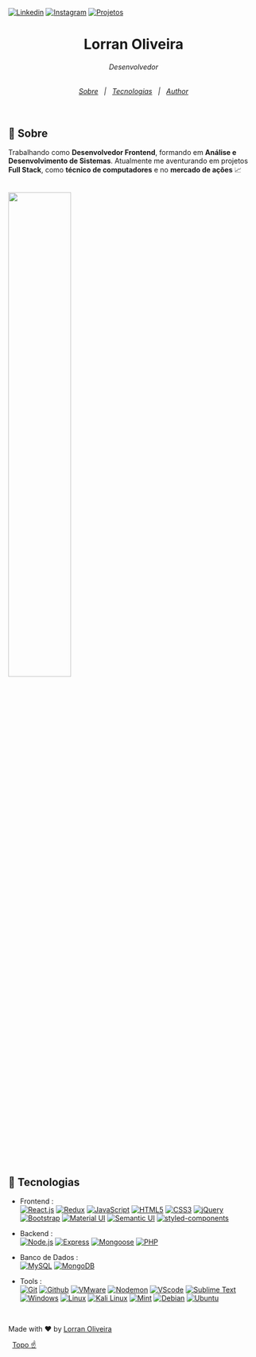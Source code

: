 [![Linkedin](https://img.shields.io/badge/-LinkedIn-blue?style=flat&logo=Linkedin&logoColor=white&link=https://www.linkedin.com/in/lorran-oliveira-38194b117)](https://www.linkedin.com/in/lorran-oliveira-38194b117)
[![Instagram](https://img.shields.io/badge/-Instagram-grey?style=flat&logo=Instagram&logoColor=instagram&link=https://www.instagram.com/lorran_xo/)](https://www.instagram.com/lorran_xo/)
[![Projetos](https://img.shields.io/badge/-Projetos-black?style=flat&logo=github&link=https://github.com/lorran-xo?tab=repositories)](https://github.com/lorran-xo?tab=repositories)  
<h1 align="center">Lorran Oliveira</h1>
<h6 align="center"> Desenvolvedor <h6>
  
<p align="center">
  <a href="#dart-sobre">Sobre</a> &#xa0; | &#xa0; 
  <a href="#rocket-tecnologias">Tecnologias</a> &#xa0; | &#xa0;
  <a href="https://github.com/lorran-xo" target="_blank">Author</a>
</p>
<br>

## :dart: Sobre ##
   Trabalhando como **Desenvolvedor Frontend**, formando em **Análise e Desenvolvimento de Sistemas**. Atualmente me aventurando em projetos **Full Stack**, como **técnico de computadores** e no **mercado de ações** 📈
   
<br />
<img width="50%" align="center" src="https://github-readme-stats.vercel.app/api?username=lorran-xo&count_private=true&layout=compact" />
<br /> 
   
## :rocket: Tecnologias ##
- Frontend : <br />
    [![React.js](https://img.shields.io/badge/-React-eee?style=flat-square&logo=react&logoColor=0088cc)](https://reactjs.org/)
    [![Redux](https://img.shields.io/badge/-Redux-eee?style=flat-square&logo=redux&logoColor=764ABC)](https://react-redux.js.org/)
    [![JavaScript](https://img.shields.io/badge/-JavaScript-eee?style=flat-square&logo=javascript&logoColor=DD9C25)](https://www.javascript.com/)
    [![HTML5](http://img.shields.io/badge/-HTML5-eee?style=flat-square&logo=html5&logoColor=E34F26)](https://developer.mozilla.org/pt-BR/docs/Web/HTML)
    [![CSS3](https://img.shields.io/badge/-CSS3-eee?style=flat-square&logo=css3&logoColor=0088cc)](https://www.w3schools.com/css/)
    [![jQuery](https://img.shields.io/badge/-jQuery-eee?style=flat-square&logo=jquery&logoColor=blue)](https://jquery.com/)
    [![Bootstrap](http://img.shields.io/badge/-Bootstrap-eee?style=flat-square&logo=bootstrap&logoColor=563D7C)](https://getbootstrap.com/)
    [![Material UI](https://img.shields.io/badge/-Material_UI-eee?style=flat-square&logo=material-ui&logoColor=blue)](https://material-ui.com/pt/)
    [![Semantic UI](https://img.shields.io/badge/-Semantic_UI-eee?style=flat-square&logo=react&logoColor=35BDB2)](https://semantic-ui.com/)
    [![styled-components](https://img.shields.io/badge/-styled%20components-eee?style=flat-square&logo=styled-components&logoColor=styled-components)](https://styled-components.com/docs)

- Backend : <br />
    [![Node.js](https://img.shields.io/badge/-Nodejs-eee?style=flat-square&logo=Node.js)](https://nodejs.org)
    [![Express](https://img.shields.io/badge/-Express-eee?style=flat-square&logo=express&logoColor=green)](https://expressjs.com/)
    [![Mongoose](https://img.shields.io/badge/-Mongoose-eee?style=flat-square&logo=mongodb&logoColor=red)](https://mongoosejs.com/)
    [![PHP](https://img.shields.io/badge/-PHP-eee?style=flat-square&logo=php)](https://www.php.net/)

- Banco de Dados : <br />
    [![MySQL](https://img.shields.io/badge/-MySQL-eee?style=flat-square&logo=mysql&logoColor=black)](https://www.mysql.com/)
    [![MongoDB](https://img.shields.io/badge/-MongoDB-eee?style=flat-square&logo=mongodb)](https://www.mongodb.com/)

- Tools : <br />
    [![Git](https://img.shields.io/badge/-Git-eee?style=flat-square&logo=git)](https://git-scm.com/)
    [![Github](https://img.shields.io/badge/-GitHub-eee?style=flat-square&logo=github&logoColor=000000)](https://github.com/)
    [![VMware](https://img.shields.io/badge/-VMware-eee?style=flat-square&logo=vmware)](https://www.vmware.com/br/products/workstation-pro/workstation-pro-evaluation.html)
    [![Nodemon](https://img.shields.io/badge/-Nodemon-eee?style=flat-square&logo=nodemon)](https://nodemon.io/)
    [![VScode](https://img.shields.io/badge/-VS%20Code-eee?style=flat-square&logo=visual%20studio%20code&logoColor=25AEF3)](https://code.visualstudio.com/)
    [![Sublime Text](https://img.shields.io/badge/-Sublime%20Text-eee?style=flat-square&logo=sublime%20text)](https://www.sublimetext.com/)
    [![Windows](https://img.shields.io/badge/-Windows-eee?style=flat-square&logo=windows&logoColor=0088cc)](https://www.microsoft.com/windows/get-windows-10)
    [![Linux](https://img.shields.io/badge/-Linux-eee?style=flat-square&logo=linux&logoColor=000000)](https://www.linux.org/pages/download/)
    [![Kali Linux](https://img.shields.io/badge/-Kali%20Linux-eee?style=flat-square&logo=kali-linux&logoColor=000000)](https://www.kali.org/)
    [![Mint](https://img.shields.io/badge/-Linux%20Mint-eee?style=flat-square&logo=linux-mint&logoColor=7CBD3B)](https://linuxmint.com/)
    [![Debian](https://img.shields.io/badge/-Debian-eee?style=flat-square&logo=debian&logoColor=D70751)](https://www.debian.org/)
    [![Ubuntu](https://img.shields.io/badge/-Ubuntu-eee?style=flat-square&logo=ubuntu&logoColor=DD4814)](https://ubuntu.com/)
    
<br />

Made with :heart: by <a href="https://github.com/lorran-xo" target="_blank">Lorran Oliveira</a>

&#xa0;
 <a href="#top">Topo ☝️</a>
